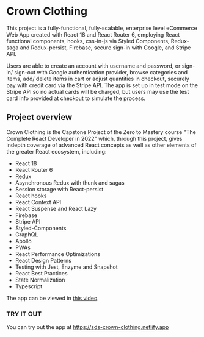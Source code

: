 # Crown Clothing

This project is a fully-functional, fully-scalable, enterprise level eCommerce Web App created with React 18 and React Router 6, employing React functional components, hooks, css-in-js via Styled Components, Redux-saga and Redux-persist, Firebase, secure sign-in with Google, and Stripe API.

Users are able to create an account with username and password, or sign-in/ sign-out with Google authentication provider, browse categories and items, add/ delete items in cart or adjust quantities in checkout, securely pay with credit card via the Stripe API.  The app is set up in test mode on the Stripe API so no actual cards will be charged, but users may use the test card info provided at checkout to simulate the process.

## Project overview

Crown Clothing is the Capstone Project of the Zero to Mastery course "The Complete React Developer in 2022" which, through this project, gives indepth coverage of advanced React concepts as well as other elements of the greater React ecosystem, including:

 * React 18
 * React Router 6
 * Redux 
 * Asynchronous Redux with thunk and sagas
 * Session storage with React-persist
 * React hooks
 * React Context API
 * React Suspense and React Lazy
 * Firebase
 * Stripe API
 * Styled-Components
 * GraphQL
 * Apollo
 * PWAs
 * React Performance Optimizations
 * React Design Patterns
 * Testing with Jest, Enzyme and Snapshot
 * React Best Practices
 * State Normalization
 * Typescript

The app can be viewed in [this video](https://youtu.be/hQIzd601eyA).

### TRY IT OUT

You can try out the app at https://sds-crown-clothing.netlify.app
